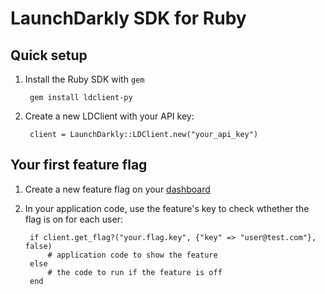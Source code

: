 LaunchDarkly SDK for Ruby
===========================

Quick setup
-----------

1. Install the Ruby SDK with `gem`

        gem install ldclient-py

2. Create a new LDClient with your API key:

        client = LaunchDarkly::LDClient.new("your_api_key")

Your first feature flag
-----------------------

1. Create a new feature flag on your [dashboard](https://app.launchdarkly.com)
2. In your application code, use the feature's key to check wthether the flag is on for each user:

        if client.get_flag?("your.flag.key", {"key" => "user@test.com"}, false)
            # application code to show the feature
        else
            # the code to run if the feature is off
        end